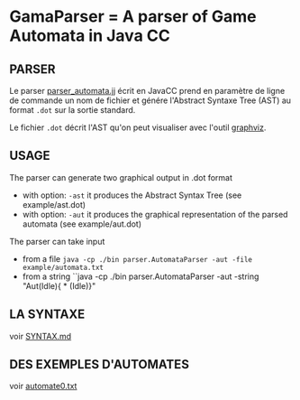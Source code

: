 # GamaParser = A parser of Game Automata in Java CC

## PARSER 

Le parser [parser_automata.jj](src/ricm3/parser/parser_automata.jj) écrit en JavaCC prend en paramètre de ligne de commande un nom de fichier et génére l'Abstract Syntaxe Tree (AST) au format `.dot` sur la sortie standard.

Le fichier `.dot` décrit l'AST qu'on peut visualiser avec l'outil [graphviz](https://www.graphviz.org).

## USAGE

The parser can generate two graphical output in .dot format
- with option: ``-ast`` it produces the Abstract Syntax Tree
  (see example/ast.dot)
- with option: ``-aut`` it produces the graphical representation of the parsed automata
  (see example/aut.dot)

The parser can take input
- from a file
  ``java -cp ./bin parser.AutomataParser -aut -file example/automata.txt``
- from a string
  ``java -cp ./bin parser.AutomataParser -aut -string "Aut(Idle){ * (Idle)}"

## LA SYNTAXE 

voir [SYNTAX.md](SYNTAX.md)

## DES EXEMPLES D'AUTOMATES

voir [automate0.txt](example/automata0.txt)

